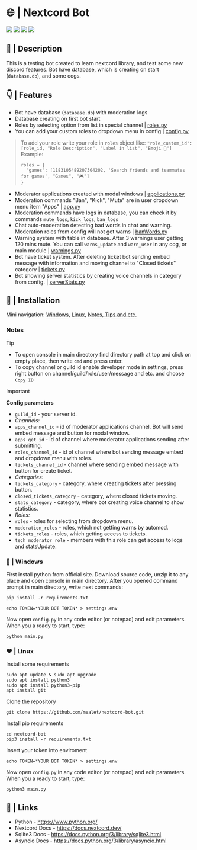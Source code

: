 # 🌐 | Nextcord Bot
<dev id="badges">
  <a href="https://www.python.org/"><img src="https://img.shields.io/badge/Python-3.11-blue?style=flat"></a>
  <a href="https://nextcord.dev/"><img src="https://img.shields.io/badge/Nextcord-library-blue?style=flat"></a>
  <a href="https://docs.python.org/3/library/sqlite3.html"><img src="https://img.shields.io/badge/Sqlite3-library-blue?style=flat"></a>
  <a href="https://docs.python.org/3/library/asyncio.html"><img src="https://img.shields.io/badge/Asyncio-library-blue?style=flat"></a>
</dev>

## 📧 | Description
This is a testing bot created to learn nextcord library, and test some new discord features.
Bot have database, which is creating on start (`database.db`), and some cogs.

## 👇 | Features
- Bot have database (`database.db`) with moderation logs
- Database creating on first bot start
- Roles by selecting option from list in special channel | [roles.py](/cogs/roles.py)
- You can add your custom roles to dropdown menu in config | [config.py](/config.py)
> To add your role write your role in `roles` object like: `"role_custom_id": [role_id, "Role Description", "Label in list", "Emoji 👀"]`
> Example:
> ```
> roles = {
>   "games": [1183105489207304202, 'Search friends and teammates for games', "Games", "🎮"]
> }
> ```
- Moderator applications created with modal windows | [applications.py](/cogs/applications.py)
- Moderation commands "Ban", "Kick", "Mute" are in user dropdown menu item "Apps" | [app.py](/cogs/app.py)
- Moderation commands have logs in database, you can check it by commands `mute_logs`, `kick_logs`, `ban_logs`
- Chat auto-moderation detecting bad words in chat and warning. Moderation roles from config will not get warns | [banWords.py](/cogs/banWords.py)
- Warning system with table in database. After 3 warnings user getting 120 mins mute. You can call `warns_update` and `warn_user` in any cog, or main module | [warnings.py](/cogs/warnings.py)
- Bot have ticket system. After deleting ticket bot sending embed message with information and moving channel to "Closed tickets" category | [tickets.py](/cogs/tickets.py)
- Bot showing server statistics by creating voice channels in category from config. | [serverStats.py](/cogs/serverStats.py)

## 💫 | Installation
Mini navigation: [Windows](README.md#Windows), [Linux](README.md#Linux), [Notes, Tips and etc.](README.md#Notes)

### Notes

> [!TIP]
> - To open console in main directory find directory path at top and click on empty place, then write `cmd` and press enter.
> - To copy channel or guild id enable developer mode in settings, press right button on channel/guild/role/user/message and etc. and choose `Copy ID`

> [!IMPORTANT]
> **Config parameters**
> - `guild_id` - your server id.
> - _Channels:_
> - `apps_channel_id` - id of moderator applications channel. Bot will send embed message and button for modal window.
> - `apps_get_id` - id of channel where moderator applications sending after submitting.
> - `roles_channel_id` - id of channel where bot sending message embed and dropdown menu with roles.
> - `tickets_channel_id` - channel where sending embed message with button for create ticket.
> - _Categories:_
> - `tickets_category` - category, where creating tickets after pressing button.
> - `closed_tickets_category` - category, where closed tickets moving.
> - `stats_category` - category, where bot creating voice channel to show statistics.
> - _Roles:_
> - `roles` - roles for selecting from dropdown menu.
> - `moderation_roles` - roles, which not getting warns by automod.
> - `tickets_roles` - roles, which getting access to tickets.
> - `tech_moderator_role` - members with this role can get access to logs and statsUpdate.

### 🩵 | Windows
First install python from official site.
Download source code, unzip it to any place and open console in main directory.
After you opened command prompt in main directory, write next commands:
```
pip install -r requirements.txt
```
```
echo TOKEN=*YOUR BOT TOKEN* > settings.env
```

Now open `config.py` in any code editor (or notepad) and edit parameters.
When you a ready to start, type:
```
python main.py
```

### ❤️ | Linux
Install some requirements
```
sudo apt update & sudo apt upgrade
sudo apt install python3
sudo apt install python3-pip
apt install git
```
Clone the repository
```
git clone https://github.com/mealet/nextcord-bot.git
```
Install pip requirements
```
cd nextcord-bot
pip3 install -r requirements.txt
```
Insert your token into enviroment
```
echo TOKEN=*YOUR BOT TOKEN* > settings.env
```
Now open `config.py` in any code editor (or notepad) and edit parameters.
When you a ready to start, type:
```
python3 main.py
```

## 🔗 | Links
- Python - https://www.python.org/
- Nextcord Docs - https://docs.nextcord.dev/
- Sqlite3 Docs - https://docs.python.org/3/library/sqlite3.html
- Asyncio Docs - https://docs.python.org/3/library/asyncio.html
